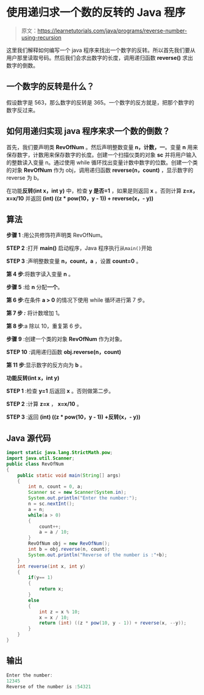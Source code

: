 # 使用递归求一个数的反转的 Java 程序

> 原文：<https://learnetutorials.com/java/programs/reverse-number-using-recursion>

这里我们解释如何编写一个 java 程序来找出一个数字的反转。所以首先我们要从用户那里读取号码。然后我们会求出数字的长度，调用递归函数 **reverse()** 求出数字的倒数。

## 一个数字的反转是什么？

假设数字是 563，那么数字的反转是 365。一个数字的反方就是，把那个数字的数字反过来。

## 如何用递归实现 java 程序来求一个数的倒数？

首先，我们要声明类 **RevOfNum** 。然后声明整数变量 **n，计数，一**。变量 **n** 用来保存数字，计数用来保存数字的长度。创建一个扫描仪类的对象 **sc** 并将用户输入的整数读入变量 n。通过使用 while 循环找出变量计数中数字的位数。创建一个类的对象 **RevOfNum** 作为 obj，调用递归函数 **reverse(n，count)** ，显示数字的 reverse 为 b。

在功能**反转(int x，int y)** 中，检查 **y 是否=1** ，如果是则返回 **x** 。否则计算 **z=x，x=x/10** 并返回 **(int) ((z * pow(10，y - 1)) + reverse(x，- y))**

## 算法

**步骤 1** :用公共修饰符声明类 RevOfNum。

**STEP 2** :打开 **main()** 启动程序，Java 程序执行从`main()`开始

**STEP 3** :声明整数变量 **n，count，a** ，设置 **count=0** 。

**第 4 步**:将数字读入变量 **n** 。

**步骤 5** :给 **n** 分配**一个**。

**第 6 步**:在条件 **a > 0** 的情况下使用 while 循环进行第 7 步。

**第 7 步 *:*** 将计数增加 1。

**第 8 步**:a 除以 10，重复第 6 步。

**步骤 9** :创建一个类的对象 **RevOfNum** 作为对象。

**STEP 10** :调用递归函数 **obj.reverse(n，count)**

**第 11 步**:显示数字的反方向为 **b** 。

**功能反转(int x，int y)**

**STEP 1** :检查 **y=1** 后返回 **x** 。否则做第二步。

**STEP 2** :计算 **z=x** ， **x=x/10** 。

**STEP 3** :返回 **(int) ((z * pow(10，y - 1)) +反转(x，- y))**

## Java 源代码

```java
import static java.lang.StrictMath.pow;
import java.util.Scanner;
public class RevOfNum 
{
    public static void main(String[] args) 
    {
        int n, count = 0, a;
        Scanner sc = new Scanner(System.in);
        System.out.println("Enter the number:");
        n = sc.nextInt();
        a = n;
        while(a > 0)
        {
            count++;
            a = a / 10;
        }
        RevOfNum obj = new RevOfNum();
        int b = obj.reverse(n, count);
        System.out.println("Reverse of the number is :"+b);
    }
    int reverse(int x, int y)
    {
        if(y== 1)
        {
            return x;
        }
        else
        {
            int z = x % 10;
            x = x / 10;
            return (int) ((z * pow(10, y - 1)) + reverse(x, --y));
        }
    }
}

```

## 输出

```java
Enter the number:
12345
Reverse of the number is :54321
```